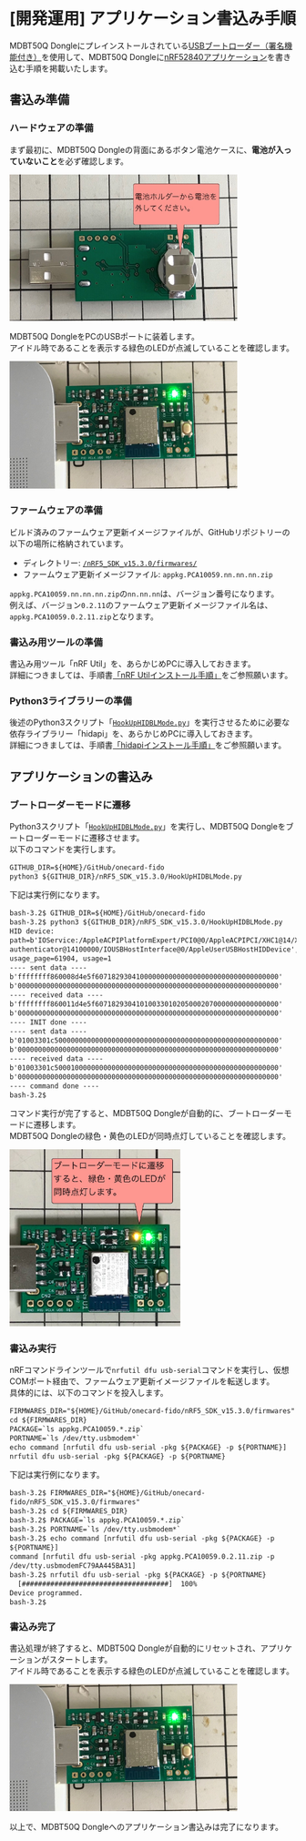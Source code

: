 # [開発運用] アプリケーション書込み手順

MDBT50Q Dongleにプレインストールされている[USBブートローダー（署名機能付き）](../../../nRF5_SDK_v15.3.0/firmwares/secure_bootloader/README.md)を使用して、MDBT50Q Dongleに[nRF52840アプリケーション](../../../nRF5_SDK_v15.3.0/README.md)を書き込む手順を掲載いたします。

## 書込み準備

### ハードウェアの準備

まず最初に、MDBT50Q Dongleの背面にあるボタン電池ケースに、<b>電池が入っていないこと</b>を必ず確認します。

<img src="../../../nRF5_SDK_v15.3.0/assets02/0000.png" width="400">

MDBT50Q DongleをPCのUSBポートに装着します。<br>
アイドル時であることを表示する緑色のLEDが点滅していることを確認します。

<img src="../../../nRF5_SDK_v15.3.0/assets02/0010.jpg" width="400">

### ファームウェアの準備

ビルド済みのファームウェア更新イメージファイルが、GitHubリポジトリーの以下の場所に格納されています。
- ディレクトリー: [`/nRF5_SDK_v15.3.0/firmwares/`](../../../nRF5_SDK_v15.3.0/firmwares)
- ファームウェア更新イメージファイル: `appkg.PCA10059.nn.nn.nn.zip`

`appkg.PCA10059.nn.nn.nn.zip`の`nn.nn.nn`は、バージョン番号になります。<br>
例えば、バージョン`0.2.11`のファームウェア更新イメージファイル名は、`appkg.PCA10059.0.2.11.zip`となります。

### 書込み用ツールの準備

書込み用ツール「nRF Util」を、あらかじめPCに導入しておきます。<br>
詳細につきましては、手順書[「nRF Utilインストール手順」](../../../nRF5_SDK_v15.3.0/NRFUTILINST.md)をご参照願います。

### Python3ライブラリーの準備

後述のPython3スクリプト「[`HookUpHIDBLMode.py`](../../../nRF5_SDK_v15.3.0/HookUpHIDBLMode.py)」を実行させるために必要な依存ライブラリー「hidapi」を、あらかじめPCに導入しておきます。<br>
詳細につきましては、手順書[「hidapiインストール手順」](../../../nRF5_SDK_v15.3.0/PYHIDAPIINST.md)をご参照願います。

## アプリケーションの書込み

### ブートローダーモードに遷移

Python3スクリプト「[`HookUpHIDBLMode.py`](../../../nRF5_SDK_v15.3.0/HookUpHIDBLMode.py)」を実行し、MDBT50Q Dongleをブートローダーモードに遷移させます。<br>
以下のコマンドを実行します。

```
GITHUB_DIR=${HOME}/GitHub/onecard-fido
python3 ${GITHUB_DIR}/nRF5_SDK_v15.3.0/HookUpHIDBLMode.py
```

下記は実行例になります。

```
bash-3.2$ GITHUB_DIR=${HOME}/GitHub/onecard-fido
bash-3.2$ python3 ${GITHUB_DIR}/nRF5_SDK_v15.3.0/HookUpHIDBLMode.py
HID device: path=b'IOService:/AppleACPIPlatformExpert/PCI0@0/AppleACPIPCI/XHC1@14/XHC1@14000000/HS03@14100000/FIDO authenticator@14100000/IOUSBHostInterface@0/AppleUserUSBHostHIDDevice', usage_page=61904, usage=1
---- sent data ----
b'ffffffff860008d4e5f607182930410000000000000000000000000000000000'
b'0000000000000000000000000000000000000000000000000000000000000000'
---- received data ----
b'ffffffff860011d4e5f607182930410100330102050002070000000000000000'
b'0000000000000000000000000000000000000000000000000000000000000000'
---- INIT done ----
---- sent data ----
b'01003301c5000000000000000000000000000000000000000000000000000000'
b'0000000000000000000000000000000000000000000000000000000000000000'
---- received data ----
b'01003301c5000100000000000000000000000000000000000000000000000000'
b'0000000000000000000000000000000000000000000000000000000000000000'
---- command done ----
bash-3.2$
```

コマンド実行が完了すると、MDBT50Q Dongleが自動的に、ブートローダーモードに遷移します。<br>
MDBT50Q Dongleの緑色・黄色のLEDが同時点灯していることを確認します。

<img src="../../../MaintenanceTool/macOSApp/assets02/0011.jpg" width="300">


### 書込み実行

nRFコマンドラインツールで`nrfutil dfu usb-serial`コマンドを実行し、仮想COMポート経由で、ファームウェア更新イメージファイルを転送します。<br>
具体的には、以下のコマンドを投入します。

```
FIRMWARES_DIR="${HOME}/GitHub/onecard-fido/nRF5_SDK_v15.3.0/firmwares"
cd ${FIRMWARES_DIR}
PACKAGE=`ls appkg.PCA10059.*.zip`
PORTNAME=`ls /dev/tty.usbmodem*`
echo command [nrfutil dfu usb-serial -pkg ${PACKAGE} -p ${PORTNAME}]
nrfutil dfu usb-serial -pkg ${PACKAGE} -p ${PORTNAME}
```

下記は実行例になります。

```
bash-3.2$ FIRMWARES_DIR="${HOME}/GitHub/onecard-fido/nRF5_SDK_v15.3.0/firmwares"
bash-3.2$ cd ${FIRMWARES_DIR}
bash-3.2$ PACKAGE=`ls appkg.PCA10059.*.zip`
bash-3.2$ PORTNAME=`ls /dev/tty.usbmodem*`
bash-3.2$ echo command [nrfutil dfu usb-serial -pkg ${PACKAGE} -p ${PORTNAME}]
command [nrfutil dfu usb-serial -pkg appkg.PCA10059.0.2.11.zip -p /dev/tty.usbmodemFC79AA445BA31]
bash-3.2$ nrfutil dfu usb-serial -pkg ${PACKAGE} -p ${PORTNAME}
  [####################################]  100%          
Device programmed.
bash-3.2$ 
```

### 書込み完了

書込処理が終了すると、MDBT50Q Dongleが自動的にリセットされ、アプリケーションがスタートします。<br>
アイドル時であることを表示する緑色のLEDが点滅していることを確認します。

<img src="../../../nRF5_SDK_v15.3.0/assets02/0010.jpg" width="400">

以上で、MDBT50Q Dongleへのアプリケーション書込みは完了になります。

